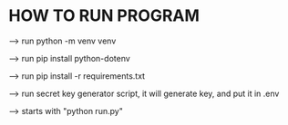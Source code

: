 # HOW TO RUN PROGRAM

--> run python -m venv venv

--> run pip install python-dotenv

--> run pip install -r requirements.txt

--> run secret key generator script, it will generate key, and put it in .env

--> starts with "python run.py"

